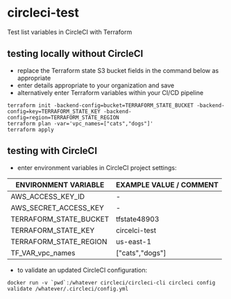 # circleci-test
Test list variables in CircleCI with Terraform

## testing locally without CircleCI
* replace the Terraform state S3 bucket fields in the command below as appropriate
* enter details appropriate to your organization and save
* alternatively enter Terraform variables within your CI/CD pipeline

```
terraform init -backend-config=bucket=TERRAFORM_STATE_BUCKET -backend-config=key=TERRAFORM_STATE_KEY -backend-config=region=TERRAFORM_STATE_REGION
terraform plan -var='vpc_names=["cats","dogs"]'
terraform apply
```
## testing with CircleCI

* enter environment variables in CircleCI project settings:

| ENVIRONMENT VARIABLE            | EXAMPLE VALUE / COMMENT                      |
| ------------------------------- | ---------------------------------------------|
| AWS_ACCESS_KEY_ID               | -
| AWS_SECRET_ACCESS_KEY           | -                                            |
| TERRAFORM_STATE_BUCKET          | tfstate48903                                 |
| TERRAFORM_STATE_KEY             | circelci-test                                |
| TERRAFORM_STATE_REGION          | us-east-1                                    |  
| TF_VAR_vpc_names                | ["cats","dogs"]                              |

* to validate an updated CircleCI configuration:
```
docker run -v `pwd`:/whatever circleci/circleci-cli circleci config validate /whatever/.circleci/config.yml
```
